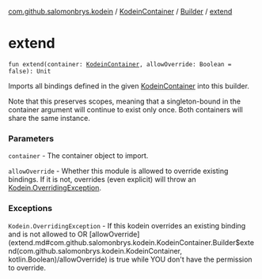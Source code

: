 [com.github.salomonbrys.kodein](../../index.md) / [KodeinContainer](../index.md) / [Builder](index.md) / [extend](.)

# extend

`fun extend(container: `[`KodeinContainer`](../index.md)`, allowOverride: Boolean = false): Unit`

Imports all bindings defined in the given [KodeinContainer](../index.md) into this builder.

Note that this preserves scopes, meaning that a singleton-bound in the container argument will continue to exist only once.
Both containers will share the same instance.

### Parameters

`container` - The container object to import.

`allowOverride` - Whether this module is allowed to override existing bindings.
    If it is not, overrides (even explicit) will throw an [Kodein.OverridingException](../../-kodein/-overriding-exception/index.md).

### Exceptions

`Kodein.OverridingException` - If this kodein overrides an existing binding and is not allowed to
    OR [allowOverride](extend.md#com.github.salomonbrys.kodein.KodeinContainer.Builder$extend(com.github.salomonbrys.kodein.KodeinContainer, kotlin.Boolean)/allowOverride) is true while YOU don't have the permission to override.